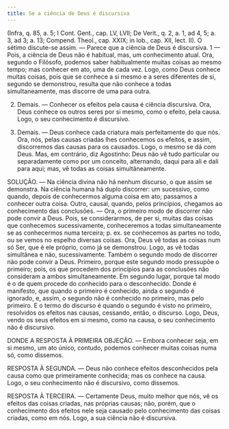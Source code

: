 ```yaml
---
title: Se a ciência de Deus é discursiva
---
```


(Infra, q. 85, a. 5; I Cont. Gent., cap. LV, LVII; De Verit., q. 2, a. 1, ad 4, 5; a. 3, ad 3; a. 13; Compend. Theol., cap. XXIX; in Iob., cap. XII, lect. II).
  O sétimo discute-se assim. — Parece que a ciência de Deus é discursiva.  1 — Pois, a ciência de Deus não é habitual, mas, um conhecimento atual. Ora, segundo o Filósofo, podemos saber habitualmente muitas coisas ao mesmo tempo; mas conhecer em ato, uma de cada vez. Logo, como Deus conhece muitas coisas, pois que se conhece a si mesmo e a seres diferentes de si, segundo se demonstrou, resulta que não conhece a todas simultaneamente, mas discorre de uma para outra.  

2. Demais. — Conhecer os efeitos pela causa é ciência discursiva. Ora, Deus conhece os outros seres por si mesmo, como o efeito, pela causa. Logo, o seu conhecimento é discursivo.  

3. Demais. — Deus conhece cada criatura mais perfeitamente do que nós. Ora, nós, pelas causas criadas lhes conhecemos os efeitos, e assim, discorremos das causas para os causados. Logo, o mesmo se dá com Deus.  Mas, em contrário, diz Agostinho: Deus não vê tudo particular ou separadamente como por um conceito, alternando, daqui para ali e dali para aqui; mas, vê todas as coisas simultâneamente.  

SOLUÇÃO. — Na ciência divina não há nenhum discurso, o que assim se demonstra. Na ciência humana há duplo discorrer: um sucessivo, como quando, depois de conhecermos alguma coisa em ato; passamos a conhecer outra coisa. Outro, causal, quando, pelos princípios, chegamos ao conhecimento das conclusões. — Ora, o primeiro modo de discorrer não pode convir a Deus. Pois, se considerarmos, de per si, muitas das coisas que conhecemos sucessivamente, conheceremos a todas simultaneamente se as conhecermos numa terceira; p. ex. se conhecemos as partes no todo, ou se vemos no espelho diversas coisas. Ora, Deus vê todas as coisas num só Ser, que é ele próprio, como já se demonstrou. Logo, as vê todas simultânea e não, sucessivamente. Também o segundo modo de discorrer não pode convir a Deus. Primeiro, porque este segundo modo pressupõe o primeiro; pois, os que procedem dos princípios para as conclusões não consideram a ambos simultaneamente. Em segundo lugar, porque tal modo é o de quem procede do conhecido para o desconhecido. Donde é manifesto, que quando o primeiro é conhecido, ainda o segundo é ignorado, e, assim, o segundo não é conhecido no primeiro, mas pelo primeiro. E o termo do discurso é quando o segundo é visto no primeiro, resolvidos os efeitos nas causas, cessando, então, o discurso. Logo, Deus, vendo os seus efeitos em si mesmo, como na causa, o seu conhecimento não é discursivo.  

DONDE A RESPOSTA À PRIMEIRA OBJEÇÃO. — Embora conhecer seja, em si mesmo, um ato único, contudo, podemos conhecer muitas coisas numa só, como dissemos.  

RESPOSTA À SEGUNDA. — Deus não conhece efeitos desconhecidos pela causa como que primeiramente conhecida; mas os conhece na causa. Logo, o seu conhecimento não é discursivo, como dissemos.  

RESPOSTA À TERCEIRA. — Certamente Deus, muito melhor que nós, vê os efeitos das coisas criadas, nas próprias causas; não, porém, que o conhecimento dos efeitos nele seja causado pelo conhecimento das coisas criadas, como em nós. Logo, a sua ciência não é discursiva.